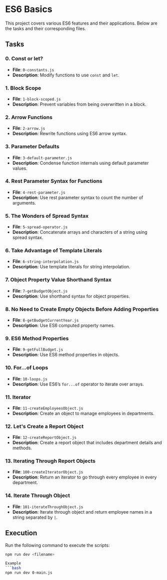 # ES6 Basics

This project covers various ES6 features and their applications. Below are the tasks and their corresponding files.

## Tasks

### 0. Const or let?
- **File**: `0-constants.js`
- **Description**: Modify functions to use `const` and `let`.

### 1. Block Scope
- **File**: `1-block-scoped.js`
- **Description**: Prevent variables from being overwritten in a block.

### 2. Arrow Functions
- **File**: `2-arrow.js`
- **Description**: Rewrite functions using ES6 arrow syntax.

### 3. Parameter Defaults
- **File**: `3-default-parameter.js`
- **Description**: Condense function internals using default parameter values.

### 4. Rest Parameter Syntax for Functions
- **File**: `4-rest-parameter.js`
- **Description**: Use rest parameter syntax to count the number of arguments.

### 5. The Wonders of Spread Syntax
- **File**: `5-spread-operator.js`
- **Description**: Concatenate arrays and characters of a string using spread syntax.

### 6. Take Advantage of Template Literals
- **File**: `6-string-interpolation.js`
- **Description**: Use template literals for string interpolation.

### 7. Object Property Value Shorthand Syntax
- **File**: `7-getBudgetObject.js`
- **Description**: Use shorthand syntax for object properties.

### 8. No Need to Create Empty Objects Before Adding Properties
- **File**: `8-getBudgetCurrentYear.js`
- **Description**: Use ES6 computed property names.

### 9. ES6 Method Properties
- **File**: `9-getFullBudget.js`
- **Description**: Use ES6 method properties in objects.

### 10. For...of Loops
- **File**: `10-loops.js`
- **Description**: Use ES6’s `for...of` operator to iterate over arrays.

### 11. Iterator
- **File**: `11-createEmployeesObject.js`
- **Description**: Create an object to manage employees in departments.

### 12. Let's Create a Report Object
- **File**: `12-createReportObject.js`
- **Description**: Create a report object that includes department details and methods.

### 13. Iterating Through Report Objects
- **File**: `100-createIteratorObject.js`
- **Description**: Return an iterator to go through every employee in every department.

### 14. Iterate Through Object
- **File**: `101-iterateThroughObject.js`
- **Description**: Iterate through object and return employee names in a string separated by `|`.

## Execution

Run the following command to execute the scripts:

```bash
npm run dev <filename>

Example
```bash
npm run dev 0-main.js

